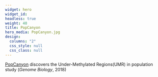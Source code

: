 ```yaml
---
widget: hero
widget_id:
headless: true
weight: 40
title: PopCanyon
hero_media: PopCanyon.jpg
design:
  columns: "2"
  css_style: null
  css_class: null
---
```

[PopCanyon](https://github.com/JiejunShi/PopCanyon) discovers the Under-Methylated Regions(UMR) in population study (*Genome Biology*, 2018)
